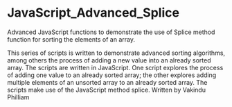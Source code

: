 # JavaScript_Advanced_Splice
Advanced JavaScript functions to demonstrate the use of Splice method function for sorting the elements of an array.

This series of scripts is written to demonstrate advanced sorting algorithms, among others the process of adding a new value into an already sorted array.
The scripts are written in JavaScript.
One script explores the process of adding one value to an already sorted array; the other explores adding multiple elements of an unsorted array to an already sorted array.
The scripts make use of the JavaScript method splice.
Written by Vakindu Philliam
